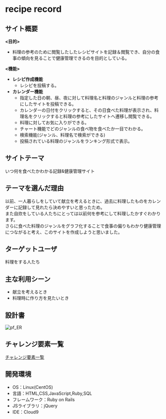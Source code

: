 # recipe record

## サイト概要
**<目的>**
 - 料理の参考のために閲覧したしたレシピサイトを記録＆閲覧でき、自分の食事の傾向を見ることで健康管理できるのを目的としている。

**<機能>**
- **レシピ作成機能**
  -  レシピを投稿する。
- **カレンダー機能**
	-  指定した日の朝、昼、夜に対して料理名と料理のジャンルと料理の参考にしたサイトを投稿できる。
	-  カレンダーの日付をクリックすると、その日食べた料理が表示され、料理名をクリックすると料理の参考にしたサイトへ遷移し閲覧できる。
	-  料理に対してお気に入りができる。
	-  チャート機能でどのジャンルの食べ物を食べたか一目でわかる。
	-  検索機能(ジャンル、料理名で検索ができる)
	-  投稿されている料理のジャンルをランキング形式で表示。


## サイトテーマ
いつ何を食べたかわかる記録&健康管理サイト

## テーマを選んだ理由
以前、一人暮らしをしていて献立を考えるときに、過去に料理したものをカレンダーに記録して見れたら決めやすいと思ったため。<br>
また自炊をしている人たちにとっては以前何を参考にして料理したかすぐわかります。<br>
さらに食べた料理のジャンルをグラフ化することで食事の偏りもわかり健康管理につながると考え、このサイトを作成しようと思いました。

## ターゲットユーザ
料理をする人たち

## 主な利用シーン
-  献立を考えるとき
-  料理時に作り方を見たいとき

## 設計書
![pf_ER](https://user-images.githubusercontent.com/93042220/151696499-eda130d7-5356-4f5e-883e-b1dab0cbd482.jpg)


## チャレンジ要素一覧
[チャレンジ要素一覧](https://docs.google.com/spreadsheets/d/1JOr0skKkhRxZkdFON3QVWHU0aYcqBlxOa2OuriFrG-Q/edit?usp=sharing)


## 開発環境
- OS：Linux(CentOS)
- 言語：HTML,CSS,JavaScript,Ruby,SQL
- フレームワーク：Ruby on Rails
- JSライブラリ：jQuery
- IDE：Cloud9
